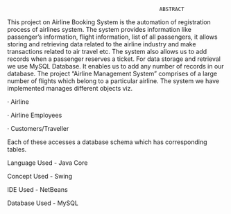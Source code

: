                                                      ABSTRACT



This project on Airline Booking System is the automation of registration process of airlines system. The system provides information like passenger’s information, flight information, list of all passengers, it allows storing and retrieving data related to the airline industry and make transactions related to air travel etc. The system also allows us to add records when a passenger reserves a ticket. For data storage and retrieval we use MySQL Database. It enables us to add any number of records in our database. The project “Airline Management System” comprises of a large number of flights which belong to a particular airline. The system we have implemented manages different objects viz.

·       Airline

·       Airline Employees

·       Customers/Traveller

Each of these accesses a database schema which has corresponding tables.


Language Used -  Java Core 

Concept Used - Swing

IDE Used - NetBeans

Database Used - MySQL
